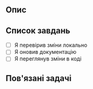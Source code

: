 ## Опис
<!-- Опишіть зміни, які вносяться цим pull request -->

## Список завдань
- [ ] Я перевірив зміни локально
- [ ] Я оновив документацію
- [ ] Я переглянув зміни в коді

## Пов'язані задачі
<!-- Зверніться до будь-яких пов'язаних задач або pull request -->

